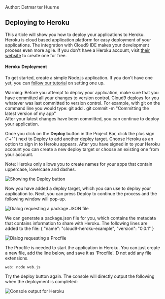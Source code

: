Author: Detmar ter Huurne

## Deploying to Heroku

This article will show you how to deploy your applications to Heroku. Heroku is cloud based application platform for easy deployment of your applications. The integration with Cloud9 IDE makes your development process even more agile. If you don't have a Heroku account, visit [their website](htttp://www.heroku.com) to create one for free. 

#### Heroku Deployment

To get started, create a simple Node.js application. If you don't have one yet, you can [follow our tutorial](writing_nodejs_hello_world.html) on setting one up. 

Warning: Before you attempt to deploy your application, make sure that you have committed all your changes to version control. Cloud9 deploys for you whatever was last committed to version control. For example, with git on the command line you would type:
    git add .
    git commit -m "Committing the latest version of my app"  
After your latest changes have been committed, you can continue to deploy your application.

Once you click on the **Deploy** button in the Project Bar, click the plus sign ("+"") next to Deploy to add another deploy target. Choose Heroku as an option to sign in to Heroku appears. After you have signed in to your Heroku account you can create a new deploy target or choose an existing one from your account.

Note: Heroku only allows you to create names for your apps that contain uppercase, lowercase and dashes.

![Showing the Deploy button](./images/herokuDeploy.png)

Now you have added a deploy target, which you can use to deploy your application to. Next, you can press Deploy to continue the process and the following window will pop-up.

![Dialog requesting a package JSON file](./images/missingPackageJSON.png)

We can generate a package.json file for you, which contains the metadata that contains information to share with Heroku. The following lines are added to the file:
	{
		"name": "cloud9-heroku-example",
		"version": "0.0.1"
	}

![Dialog requesting a Procfile](./images/missingProcFile.png)

The Procfile is needed to start the application in Heroku. You can just create a new file, add the line below, and save it as 'Procfile'. D not add any file extensions.

	web: node web.js

Try the deploy button again. The console will directly output the following when the deployment is completed:

![Console output for Heroku](./images/herokuConsoleOutput.png)
